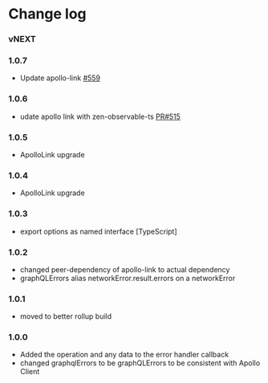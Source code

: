 # Change log

### vNEXT

### 1.0.7
- Update apollo-link [#559](https://github.com/apollographql/apollo-link/pull/559)

### 1.0.6
- udate apollo link with zen-observable-ts [PR#515](https://github.com/apollographql/apollo-link/pull/515)

### 1.0.5
- ApolloLink upgrade

### 1.0.4
- ApolloLink upgrade

### 1.0.3
- export options as named interface [TypeScript]

### 1.0.2
- changed peer-dependency of apollo-link to actual dependency
- graphQLErrors alias networkError.result.errors on a networkError

### 1.0.1
- moved to better rollup build

### 1.0.0
- Added the operation and any data to the error handler callback
- changed graphqlErrors to be graphQLErrors to be consistent with Apollo Client
